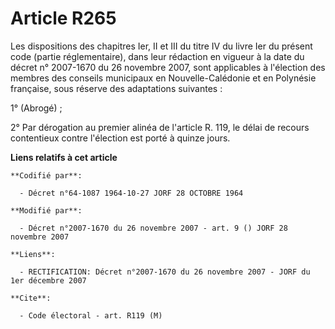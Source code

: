 # Article R265

Les dispositions des chapitres Ier, II et III du titre IV du livre Ier du présent code (partie réglementaire), dans leur
rédaction en vigueur à la date du décret n° 2007-1670 du 26 novembre 2007, sont applicables à l'élection des membres des
conseils municipaux en Nouvelle-Calédonie et en Polynésie française, sous réserve des adaptations suivantes : 

1° (Abrogé) ;

2° Par dérogation au premier alinéa de l'article R. 119, le délai de recours contentieux contre l'élection est porté à quinze
jours.

**Liens relatifs à cet article**

	**Codifié par**:

	  - Décret n°64-1087 1964-10-27 JORF 28 OCTOBRE 1964

	**Modifié par**:

	  - Décret n°2007-1670 du 26 novembre 2007 - art. 9 () JORF 28 novembre 2007

	**Liens**:

	  - RECTIFICATION: Décret n°2007-1670 du 26 novembre 2007 - JORF du 1er décembre 2007

	**Cite**:

	  - Code électoral - art. R119 (M)
